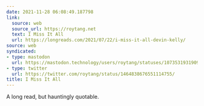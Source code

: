 ```yaml
---
date: 2021-11-28 06:08:49.187798
link:
  source: web
  source_url: https://roytang.net
  text: I Miss It All
  url: https://longreads.com/2021/07/22/i-miss-it-all-devin-kelly/
source: web
syndicated:
- type: mastodon
  url: https://mastodon.technology/users/roytang/statuses/107353193190969999
- type: twitter
  url: https://twitter.com/roytang/status/1464838676551114755/
title: I Miss It All
---
```


A long read, but hauntingly quotable.